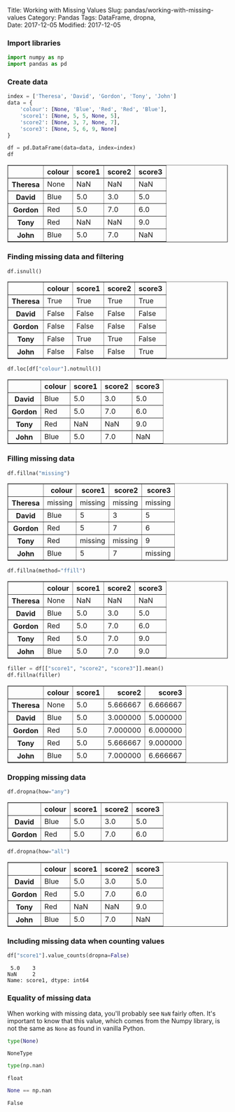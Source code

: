 Title: Working with Missing Values
Slug: pandas/working-with-missing-values
Category: Pandas
Tags: DataFrame, dropna,  
Date: 2017-12-05
Modified: 2017-12-05

### Import libraries


```python
import numpy as np
import pandas as pd
```

### Create data


```python
index = ['Theresa', 'David', 'Gordon', 'Tony', 'John']
data = {
    'colour': [None, 'Blue', 'Red', 'Red', 'Blue'],
    'score1': [None, 5, 5, None, 5],
    'score2': [None, 3, 7, None, 7],
    'score3': [None, 5, 6, 9, None]
}

df = pd.DataFrame(data=data, index=index)
df
```




<div>
<style>
    .dataframe thead tr:only-child th {
        text-align: right;
    }

    .dataframe thead th {
        text-align: left;
    }

    .dataframe tbody tr th {
        vertical-align: top;
    }
</style>
<table border="1" class="dataframe">
  <thead>
    <tr style="text-align: right;">
      <th></th>
      <th>colour</th>
      <th>score1</th>
      <th>score2</th>
      <th>score3</th>
    </tr>
  </thead>
  <tbody>
    <tr>
      <th>Theresa</th>
      <td>None</td>
      <td>NaN</td>
      <td>NaN</td>
      <td>NaN</td>
    </tr>
    <tr>
      <th>David</th>
      <td>Blue</td>
      <td>5.0</td>
      <td>3.0</td>
      <td>5.0</td>
    </tr>
    <tr>
      <th>Gordon</th>
      <td>Red</td>
      <td>5.0</td>
      <td>7.0</td>
      <td>6.0</td>
    </tr>
    <tr>
      <th>Tony</th>
      <td>Red</td>
      <td>NaN</td>
      <td>NaN</td>
      <td>9.0</td>
    </tr>
    <tr>
      <th>John</th>
      <td>Blue</td>
      <td>5.0</td>
      <td>7.0</td>
      <td>NaN</td>
    </tr>
  </tbody>
</table>
</div>



### Finding missing data and filtering


```python
df.isnull()
```




<div>
<style>
    .dataframe thead tr:only-child th {
        text-align: right;
    }

    .dataframe thead th {
        text-align: left;
    }

    .dataframe tbody tr th {
        vertical-align: top;
    }
</style>
<table border="1" class="dataframe">
  <thead>
    <tr style="text-align: right;">
      <th></th>
      <th>colour</th>
      <th>score1</th>
      <th>score2</th>
      <th>score3</th>
    </tr>
  </thead>
  <tbody>
    <tr>
      <th>Theresa</th>
      <td>True</td>
      <td>True</td>
      <td>True</td>
      <td>True</td>
    </tr>
    <tr>
      <th>David</th>
      <td>False</td>
      <td>False</td>
      <td>False</td>
      <td>False</td>
    </tr>
    <tr>
      <th>Gordon</th>
      <td>False</td>
      <td>False</td>
      <td>False</td>
      <td>False</td>
    </tr>
    <tr>
      <th>Tony</th>
      <td>False</td>
      <td>True</td>
      <td>True</td>
      <td>False</td>
    </tr>
    <tr>
      <th>John</th>
      <td>False</td>
      <td>False</td>
      <td>False</td>
      <td>True</td>
    </tr>
  </tbody>
</table>
</div>




```python
df.loc[df["colour"].notnull()]
```




<div>
<style>
    .dataframe thead tr:only-child th {
        text-align: right;
    }

    .dataframe thead th {
        text-align: left;
    }

    .dataframe tbody tr th {
        vertical-align: top;
    }
</style>
<table border="1" class="dataframe">
  <thead>
    <tr style="text-align: right;">
      <th></th>
      <th>colour</th>
      <th>score1</th>
      <th>score2</th>
      <th>score3</th>
    </tr>
  </thead>
  <tbody>
    <tr>
      <th>David</th>
      <td>Blue</td>
      <td>5.0</td>
      <td>3.0</td>
      <td>5.0</td>
    </tr>
    <tr>
      <th>Gordon</th>
      <td>Red</td>
      <td>5.0</td>
      <td>7.0</td>
      <td>6.0</td>
    </tr>
    <tr>
      <th>Tony</th>
      <td>Red</td>
      <td>NaN</td>
      <td>NaN</td>
      <td>9.0</td>
    </tr>
    <tr>
      <th>John</th>
      <td>Blue</td>
      <td>5.0</td>
      <td>7.0</td>
      <td>NaN</td>
    </tr>
  </tbody>
</table>
</div>



### Filling missing data


```python
df.fillna("missing")
```




<div>
<style>
    .dataframe thead tr:only-child th {
        text-align: right;
    }

    .dataframe thead th {
        text-align: left;
    }

    .dataframe tbody tr th {
        vertical-align: top;
    }
</style>
<table border="1" class="dataframe">
  <thead>
    <tr style="text-align: right;">
      <th></th>
      <th>colour</th>
      <th>score1</th>
      <th>score2</th>
      <th>score3</th>
    </tr>
  </thead>
  <tbody>
    <tr>
      <th>Theresa</th>
      <td>missing</td>
      <td>missing</td>
      <td>missing</td>
      <td>missing</td>
    </tr>
    <tr>
      <th>David</th>
      <td>Blue</td>
      <td>5</td>
      <td>3</td>
      <td>5</td>
    </tr>
    <tr>
      <th>Gordon</th>
      <td>Red</td>
      <td>5</td>
      <td>7</td>
      <td>6</td>
    </tr>
    <tr>
      <th>Tony</th>
      <td>Red</td>
      <td>missing</td>
      <td>missing</td>
      <td>9</td>
    </tr>
    <tr>
      <th>John</th>
      <td>Blue</td>
      <td>5</td>
      <td>7</td>
      <td>missing</td>
    </tr>
  </tbody>
</table>
</div>




```python
df.fillna(method="ffill")
```




<div>
<style>
    .dataframe thead tr:only-child th {
        text-align: right;
    }

    .dataframe thead th {
        text-align: left;
    }

    .dataframe tbody tr th {
        vertical-align: top;
    }
</style>
<table border="1" class="dataframe">
  <thead>
    <tr style="text-align: right;">
      <th></th>
      <th>colour</th>
      <th>score1</th>
      <th>score2</th>
      <th>score3</th>
    </tr>
  </thead>
  <tbody>
    <tr>
      <th>Theresa</th>
      <td>None</td>
      <td>NaN</td>
      <td>NaN</td>
      <td>NaN</td>
    </tr>
    <tr>
      <th>David</th>
      <td>Blue</td>
      <td>5.0</td>
      <td>3.0</td>
      <td>5.0</td>
    </tr>
    <tr>
      <th>Gordon</th>
      <td>Red</td>
      <td>5.0</td>
      <td>7.0</td>
      <td>6.0</td>
    </tr>
    <tr>
      <th>Tony</th>
      <td>Red</td>
      <td>5.0</td>
      <td>7.0</td>
      <td>9.0</td>
    </tr>
    <tr>
      <th>John</th>
      <td>Blue</td>
      <td>5.0</td>
      <td>7.0</td>
      <td>9.0</td>
    </tr>
  </tbody>
</table>
</div>




```python
filler = df[["score1", "score2", "score3"]].mean()
df.fillna(filler)
```




<div>
<style>
    .dataframe thead tr:only-child th {
        text-align: right;
    }

    .dataframe thead th {
        text-align: left;
    }

    .dataframe tbody tr th {
        vertical-align: top;
    }
</style>
<table border="1" class="dataframe">
  <thead>
    <tr style="text-align: right;">
      <th></th>
      <th>colour</th>
      <th>score1</th>
      <th>score2</th>
      <th>score3</th>
    </tr>
  </thead>
  <tbody>
    <tr>
      <th>Theresa</th>
      <td>None</td>
      <td>5.0</td>
      <td>5.666667</td>
      <td>6.666667</td>
    </tr>
    <tr>
      <th>David</th>
      <td>Blue</td>
      <td>5.0</td>
      <td>3.000000</td>
      <td>5.000000</td>
    </tr>
    <tr>
      <th>Gordon</th>
      <td>Red</td>
      <td>5.0</td>
      <td>7.000000</td>
      <td>6.000000</td>
    </tr>
    <tr>
      <th>Tony</th>
      <td>Red</td>
      <td>5.0</td>
      <td>5.666667</td>
      <td>9.000000</td>
    </tr>
    <tr>
      <th>John</th>
      <td>Blue</td>
      <td>5.0</td>
      <td>7.000000</td>
      <td>6.666667</td>
    </tr>
  </tbody>
</table>
</div>



### Dropping missing data


```python
df.dropna(how="any")
```




<div>
<style>
    .dataframe thead tr:only-child th {
        text-align: right;
    }

    .dataframe thead th {
        text-align: left;
    }

    .dataframe tbody tr th {
        vertical-align: top;
    }
</style>
<table border="1" class="dataframe">
  <thead>
    <tr style="text-align: right;">
      <th></th>
      <th>colour</th>
      <th>score1</th>
      <th>score2</th>
      <th>score3</th>
    </tr>
  </thead>
  <tbody>
    <tr>
      <th>David</th>
      <td>Blue</td>
      <td>5.0</td>
      <td>3.0</td>
      <td>5.0</td>
    </tr>
    <tr>
      <th>Gordon</th>
      <td>Red</td>
      <td>5.0</td>
      <td>7.0</td>
      <td>6.0</td>
    </tr>
  </tbody>
</table>
</div>




```python
df.dropna(how="all")
```




<div>
<style>
    .dataframe thead tr:only-child th {
        text-align: right;
    }

    .dataframe thead th {
        text-align: left;
    }

    .dataframe tbody tr th {
        vertical-align: top;
    }
</style>
<table border="1" class="dataframe">
  <thead>
    <tr style="text-align: right;">
      <th></th>
      <th>colour</th>
      <th>score1</th>
      <th>score2</th>
      <th>score3</th>
    </tr>
  </thead>
  <tbody>
    <tr>
      <th>David</th>
      <td>Blue</td>
      <td>5.0</td>
      <td>3.0</td>
      <td>5.0</td>
    </tr>
    <tr>
      <th>Gordon</th>
      <td>Red</td>
      <td>5.0</td>
      <td>7.0</td>
      <td>6.0</td>
    </tr>
    <tr>
      <th>Tony</th>
      <td>Red</td>
      <td>NaN</td>
      <td>NaN</td>
      <td>9.0</td>
    </tr>
    <tr>
      <th>John</th>
      <td>Blue</td>
      <td>5.0</td>
      <td>7.0</td>
      <td>NaN</td>
    </tr>
  </tbody>
</table>
</div>



### Including missing data when counting values


```python
df["score1"].value_counts(dropna=False)
```




     5.0    3
    NaN     2
    Name: score1, dtype: int64



### Equality of missing data
When working with missing data, you'll probably see `NaN` fairly often. It's important to know that this value, which comes from the Numpy library, is not the same as `None` as found in vanilla Python.


```python
type(None)
```




    NoneType




```python
type(np.nan)
```




    float




```python
None == np.nan
```




    False


